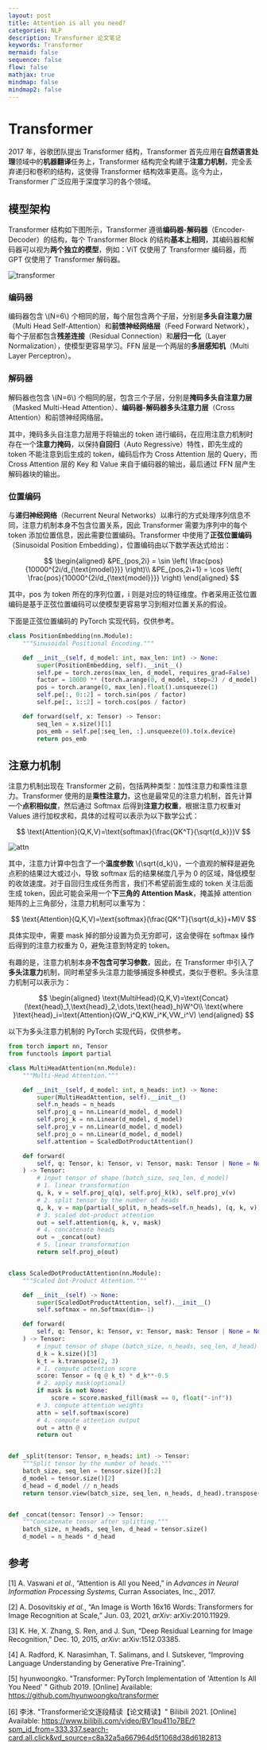 ```yaml
---
layout: post
title: Attention is all you need? 
categories: NLP
description: Transformer 论文笔记
keywords: Transformer
mermaid: false
sequence: false
flow: false
mathjax: true
mindmap: false
mindmap2: false
---
```


# Transformer

2017 年，谷歌团队提出 Transformer 结构，Transformer 首先应用在**自然语言处理**领域中的**机器翻译**任务上，Transformer 结构完全构建于**注意力机制**，完全丢弃递归和卷积的结构，这使得 Transformer 结构效率更高。迄今为止，Transformer 广泛应用于深度学习的各个领域。



## 模型架构

Transformer 结构如下图所示，Transformer 遵循**编码器-解码器**（Encoder-Decoder）的结构，每个 Transformer  Block 的结构**基本上相同**，其编码器和解码器可以视为**两个独立的模型**，例如：ViT 仅使用了 Transformer 编码器，而 GPT 仅使用了 Transformer 解码器。

![transformer](/images/blog/transformer.png)

### 编码器

编码器包含 \\(N=6\\) 个相同的层，每个层包含两个子层，分别是**多头自注意力层**（Multi Head Self-Attention）和**前馈神经网络层**（Feed Forward Network），每个子层都包含**残差连接**（Residual Connection）和**层归一化**（Layer Normalization），使模型更容易学习。FFN 层是一个两层的**多层感知机**（Multi Layer Perceptron）。



### 解码器

解码器也包含 \\(N=6\\) 个相同的层，包含三个子层，分别是**掩码多头自注意力层**（Masked Multi-Head Attention）、**编码器-解码器多头注意力层**（Cross Attention）和前馈神经网络层。

其中，掩码多头自注意力层用于将输出的 token 进行编码，在应用注意力机制时存在一个**注意力掩码**，以保持**自回归**（Auto Regressive）特性，即先生成的 token 不能注意到后生成的 token，编码后作为 Cross Attention 层的 Query，而 Cross Attention 层的 Key 和 Value 来自于编码器的输出，最后通过 FFN 层产生解码器块的输出。



### 位置编码

与**递归神经网络**（Recurrent Neural Networks）以串行的方式处理序列信息不同，注意力机制本身不包含位置关系，因此 Transformer 需要为序列中的每个 token 添加位置信息，因此需要位置编码。Transformer 中使用了**正弦位置编码**（Sinusoidal Position Embedding），位置编码由以下数学表达式给出：

$$
\begin{aligned}
&PE_{pos,2i} = \sin \left( \frac{pos}{10000^{2i/d_{\text{model}}}} \right)\\
&PE_{pos,2i+1} = \cos \left( \frac{pos}{10000^{2i/d_{\text{model}}}} \right)
\end{aligned}
$$

其中，pos 为 token 所在的序列位置，i 则是对应的特征维度。作者采用正弦位置编码是基于正弦位置编码可以使模型更容易学习到相对位置关系的假设。

下面是正弦位置编码的 PyTorch 实现代码，仅供参考。

```python
class PositionEmbedding(nn.Module):
    """Sinusoidal Positional Encoding."""

    def __init__(self, d_model: int, max_len: int) -> None:
        super(PositionEmbedding, self).__init__()
        self.pe = torch.zeros(max_len, d_model, requires_grad=False)
        factor = 10000 ** (torch.arange(0, d_model, step=2) / d_model)
        pos = torch.arange(0, max_len).float().unsqueeze(1)
        self.pe[:, 0::2] = torch.sin(pos / factor)
        self.pe[:, 1::2] = torch.cos(pos / factor)

    def forward(self, x: Tensor) -> Tensor:
        seq_len = x.size()[1]
        pos_emb = self.pe[:seq_len, :].unsqueeze(0).to(x.device)
        return pos_emb
```




## 注意力机制

注意力机制出现在 Transformer 之前，包括两种类型：加性注意力和乘性注意力。Transformer 使用的是**乘性注意力**，这也是最常见的注意力机制，首先计算一个**点积相似度**，然后通过 Softmax 后得到**注意力权重**，根据注意力权重对 Values 进行加权求和，具体的过程可以表示为以下数学公式：

$$
\text{Attention}(Q,K,V)=\text{softmax}(\frac{QK^T}{\sqrt{d_k}})V
$$

![attn](/images/blog/attention.png)

其中，注意力计算中包含了一个**温度参数** \\(\sqrt{d_k}\\)，一个直观的解释是避免点积的结果过大或过小，导致 softmax 后的结果梯度几乎为 0 的区域，降低模型的收敛速度。对于自回归生成任务而言，我们不希望前面生成的 token 关注后面生成 token，因此可能会采用一个**下三角的 Attention Mask**，掩盖掉 attention 矩阵的上三角部分，注意力机制可以重写为：

$$
\text{Attention}(Q,K,V)=\text{softmax}(\frac{QK^T}{\sqrt{d_k}}+M)V
$$

具体实现中，需要 mask 掉的部分设置为负无穷即可，这会使得在 softmax 操作后得到的注意力权重为 0，避免注意到特定的 token。

有趣的是，注意力机制本身**不包含可学习参数**，因此，在 Transformer 中引入了**多头注意力**机制，同时希望多头注意力能够捕捉多种模式，类似于卷积。多头注意力机制可以表示为：

$$
\begin{aligned}
\text{MultiHead}(Q,K,V)=\text{Concat}(\text{head}_1,\text{head}_2,\dots,\text{head}_h)W^O\\
\text{where }\text{head}_i=\text{Attention}(QW_i^Q,KW_i^K,VW_i^V)
\end{aligned}
$$

以下为多头注意力机制的 PyTorch 实现代码，仅供参考。

```python
from torch import nn, Tensor
from functools import partial

class MultiHeadAttention(nn.Module):
    """Multi-Head Attention."""

    def __init__(self, d_model: int, n_heads: int) -> None:
        super(MultiHeadAttention, self).__init__()
        self.n_heads = n_heads
        self.proj_q = nn.Linear(d_model, d_model)
        self.proj_k = nn.Linear(d_model, d_model)
        self.proj_v = nn.Linear(d_model, d_model)
        self.proj_o = nn.Linear(d_model, d_model)
        self.attention = ScaledDotProductAttention()

    def forward(
        self, q: Tensor, k: Tensor, v: Tensor, mask: Tensor | None = None
    ) -> Tensor:
        # input tensor of shape (batch_size, seq_len, d_model)
        # 1. linear transformation
        q, k, v = self.proj_q(q), self.proj_k(k), self.proj_v(v)
        # 2. split tensor by the number of heads
        q, k, v = map(partial(_split, n_heads=self.n_heads), (q, k, v))
        # 3. scaled dot-product attention
        out = self.attention(q, k, v, mask)
        # 4. concatenate heads
        out = _concat(out)
        # 5. linear transformation
        return self.proj_o(out)


class ScaledDotProductAttention(nn.Module):
    """Scaled Dot-Product Attention."""

    def __init__(self) -> None:
        super(ScaledDotProductAttention, self).__init__()
        self.softmax = nn.Softmax(dim=-1)

    def forward(
        self, q: Tensor, k: Tensor, v: Tensor, mask: Tensor | None = None
    ) -> Tensor:
        # input tensor of shape (batch_size, n_heads, seq_len, d_head)
        d_k = k.size()[3]
        k_t = k.transpose(2, 3)
        # 1. compute attention score
        score: Tensor = (q @ k_t) * d_k**-0.5
        # 2. apply mask(optional)
        if mask is not None:
            score = score.masked_fill(mask == 0, float("-inf"))
        # 3. compute attention weights
        attn = self.softmax(score)
        # 4. compute attention output
        out = attn @ v
        return out


def _split(tensor: Tensor, n_heads: int) -> Tensor:
    """Split tensor by the number of heads."""
    batch_size, seq_len = tensor.size()[:2]
    d_model = tensor.size()[2]
    d_head = d_model // n_heads
    return tensor.view(batch_size, seq_len, n_heads, d_head).transpose(1, 2)


def _concat(tensor: Tensor) -> Tensor:
    """Concatenate tensor after splitting."""
    batch_size, n_heads, seq_len, d_head = tensor.size()
    d_model = n_heads * d_head
```



## 参考

[1] A. Vaswani *et al.*, “Attention is All you Need,” in *Advances in Neural Information Processing Systems*, Curran Associates, Inc., 2017.

[2] A. Dosovitskiy *et al.*, “An Image is Worth 16x16 Words: Transformers for Image Recognition at Scale,” Jun. 03, 2021, *arXiv*: arXiv:2010.11929.

[3] K. He, X. Zhang, S. Ren, and J. Sun, “Deep Residual Learning for Image Recognition,” Dec. 10, 2015, *arXiv*: arXiv:1512.03385.

[4] A. Radford, K. Narasimhan, T. Salimans, and I. Sutskever, “Improving Language Understanding by Generative Pre-Training”.

[5] hyunwoongko. "Transformer: PyTorch Implementation of 'Attention Is All You Need' " Github 2019. [Online] Available: https://github.com/hyunwoongko/transformer

[6] 李沐. "Transformer论文逐段精读【论文精读】" Bilibili 2021. [Online] Available: https://www.bilibili.com/video/BV1pu411o7BE/?spm_id_from=333.337.search-card.all.click&vd_source=c8a32a5a667964d5f1068d38d6182813

